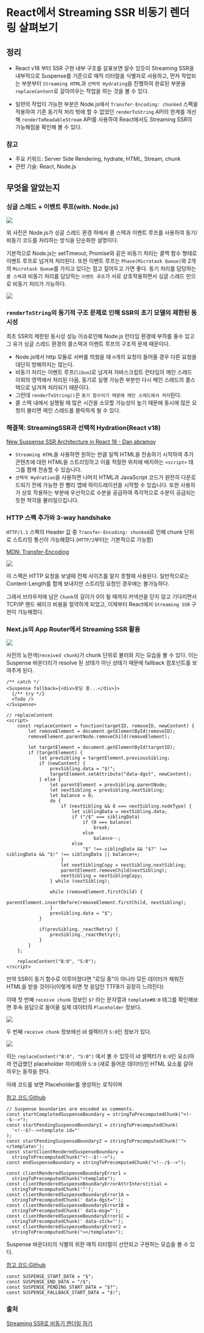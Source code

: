 # React에서 Streaming SSR 비동기 렌더링 살펴보기

## 정리

- React v18 부터 SSR 구현 내부 구조를 살표보면 알수 있듯이 Streaming SSR을 내부적으로 Suspense를 기준으로 매직 리터럴을 식별자로 사용하고, 먼저 작업되는 부분부터 `Streaming HTML`과 `선택적 Hydrating`을 진행하여 완료된 부분을 `replaceContent`로 갈아끼우는 작업을 하는 것을 볼 수 있다.

- 일련의 작업이 가능한 부분은 Node.js에서 `Transfer-Encoding: chunked` 스펙을 적용하여 기존 동기적 처리 밖에 할 수 없었던 `renderToString` API의 한계를 개선해 `renderToReadableStream` API를 사용하여 React에서도 Streaming SSR이 가능해짐을 확인해 볼 수 있다.

### 참고

- 주요 키워드: Server Side Rendering, hydrate, HTML, Stream, chunk
- 관련 기술: React, Node.js

## 무엇을 알았는지

### 싱글 스레드 + 이벤트 루프(with. Node.js)

![](https://img1.daumcdn.net/thumb/R1280x0/?scode=mtistory2&fname=https%3A%2F%2Ft1.daumcdn.net%2Fcfile%2Ftistory%2F997A063B5AD8B56E05)

위 사진은 Node.js가 싱글 스레드 환경 하에서 콜 스택과 이벤트 루프를 사용하여 동기/비동기 코드를 처리하는 방식을 단순화한 설명이다.

기본적으로 Node.js는 setTimeout, Promise와 같은 비동기 처리는 콜백 함수 형태로 이벤트 루프로 넘겨져 처리된다. 또한 이벤트 루프는 `Phase(Microtask Queue)`와 2개의 `Microtask Queue`를 가지고 있다는 점고 짚어두고 가면 좋다. 동기 처리를 담당하는 `콜 스택`과 비동기 처리를 담당하는 `이벤트 루프`가 서로 상호작용하면서 싱글 스레드 만으로 비동기 처리가 가능하다.

![](https://cdn.builder.io/o/assets%2FYJIGb4i01jvw0SRdL5Bt%2F26702aaabc7845f78315b112015c067d%2Fcompressed?apiKey=YJIGb4i01jvw0SRdL5Bt&token=26702aaabc7845f78315b112015c067d&alt=media&optimized=true)

### `renderToString`의 동기적 구조 문제로 인해 SSR의 초기 모델의 제한된 동시성

최초 SSR의 제한된 동시성 성능 이슈로인해 Node.js 런타임 환경에 부하를 줄수 있고 그 유가 싱글 스레드 환경의 콜스택과 이벤트 루프의 구조적 문제 때문이다.

- Node.js에서 http 모듈로 서버를 띄웠을 때 n개의 요청이 들어올 경우 다른 요청을 대단히 방해하지는 않는다.
- 비동기 처리는 이벤트 루프(`libuv`)로 넘겨져 자바스크립트 런타임의 메인 스레드 이외의 영역에서 처리된 다음, 동기로 실행 가능한 부분만 다시 메인 스레드의 콜스택으로 넘겨져 처리되기 때문이다.
- 그런데 `renderToString()`은 `동기 함수이기 때문에 메인 스레드에서 처리`된다.
- 콜 스택 내에서 실행될 때 많은 시간을 소모할 가능성이 높기 때문에 동시에 많은 요청이 몰리면 메인 스레드를 블락하게 될 수 있다.

### 해결책: StreamingSSR과 선택적 Hydration(React v18)

[New Suspense SSR Architecture in React 18 - Dan abramov](https://github.com/reactwg/react-18/discussions/37)

- `Streaming HTML`을 사용하면 원하는 만큼 일찍 HTML을 전송하기 시작하여 추가 콘텐츠에 대한 HTML을 스트리밍하고 이를 적절한 위치에 배치하는 `<script>` 태그를 함께 전송할 수 있습니다.
- `선택적 Hydration`을 사용하면 나머지 HTML과 JavaScript 코드가 완전히 다운로드되기 전에 가능한 한 빨리 앱에 하이드레이션을 시작할 수 있습니다. 또한 사용자가 상호 작용하는 부분에 우선적으로 수분을 공급하여 즉각적으로 수분이 공급되는 듯한 착각을 불러일으킵니다.

### HTTP 스펙 추가와 3-way handshake

`HTTP/1.1` 스펙의 Header 값 중 `Transfer-Encoding: chunked`로 인해 chunk 단위로 스트리밍 통신이 가능해졌다.(`HTTP/2`부터는 기본적으로 가능함)

[MDN: Transfer-Encoding](https://developer.mozilla.org/en-US/docs/Web/HTTP/Headers/Transfer-Encoding)

![](https://charsyam.wordpress.com/wp-content/uploads/2018/01/3whs.png)

이 스펙은 HTTP 요청을 보낼때 전체 사이즈를 알지 못할때 사용된다. 일반적으로는 Content-Length를 함께 보내지만 스트리밍 요청인 경우에는 불가능하다.

그래서 브라우저에 남은 `Chunk`의 길이가 0이 될 때까지 커넥션을 닫지 않고 기다리면서 TCP/IP 핸드 쉐이크 비용을 절약하게 되었고, 이제부터 React에서 `Streaming SSR` 구현이 가능해졌다.

### Next.js의 App Router에서 Streaming SSR 활용

![](https://saengmotmi.netlify.app/static/cb5ac188e7949b64b4482a4fb6a18283/96220/image-6.png)

사진의 노란색(`received chunk`)가 chunk 단위로 불러와 지는 모습을 볼 수 있다. 이는 Suspense 바운더리가 resolve 된 상태가 아닌 상태기 때문에 fallback 컴포넌트를 보여주게 된다.

```tsx
/** catch */
<Suspense fallback={<div>로딩 중...</div>}>
  {/** try */}
  <Todo />
</Suspense>
```

```tsx
// replaceContent
<script>
    const replaceContent = function(targetID, removeID, newContent) {
        let removeElement = document.getElementById(removeID);
        removeElement.parentNode.removeChild(removeElement);

        let targetElement = document.getElementById(targetID);
        if (targetElement) {
            let prevSibling = targetElement.previousSibling;
            if (newContent) {
                prevSibling.data = "$!";
                targetElement.setAttribute("data-dgst", newContent);
            } else {
                let parentElement = prevSibling.parentNode;
                let nextSibling = prevSibling.nextSibling;
                let balance = 0;
                do {
                    if (nextSibling && 8 === nextSibling.nodeType) {
                        let siblingData = nextSibling.data;
                        if ("/$" === siblingData)
                            if (0 === balance)
                                break;
                            else
                                balance--;
                        else
                            "$" !== siblingData && "$?" !== siblingData && "$!" !== siblingData || balance++;
                    }
                    let nextSiblingCopy = nextSibling.nextSibling;
                    parentElement.removeChild(nextSibling);
                    nextSibling = nextSiblingCopy;
                } while (nextSibling);

                while (removeElement.firstChild) {
                    parentElement.insertBefore(removeElement.firstChild, nextSibling);
                }
                prevSibling.data = "$";
            }

            if(prevSibling._reactRetry) {
                prevSibling._reactRetry();
            }
        }
    };

    replaceContent("B:0", "S:0");
</script>
```

만약 SSR이 동기 함수로 이루어졌다면 "로딩 중"이 아니라 모든 데이터가 채워진 HTML을 받을 것이다(이렇게 되면 첫 응답인 TTFB가 굉장히 느려진다)

이때 첫 번째 `receive chunk` 정보인 `$?` 라는 문자열과 `template#B:0` 태그를 확인해보면 후속 응답으로 들어올 실제 데이터의 `Placeholder` 정보다.

![](https://saengmotmi.netlify.app/static/9bd6367eeb5ab7402ba808822e79b758/da18d/image-10.png)

두 번째 `receive chunk` 정보에선 id 셀렉터가 `S:0`인 정보가 있다.

![](https://saengmotmi.netlify.app/static/2e4c993154e9933ff031f46a1a10309b/1f083/image-8.png)

이는 `replaceContent("B:0", "S:0")` 에서 볼 수 있듯이 id 셀렉터가 `B:0`인 요소(아까 언급했던 placeholder 자리에)와 `S:0` (새로 들어온 데이터)인 HTML 요소를 갈아 끼우는 동작을 한다.

아래 코드를 보면 Placeholder를 생성하는 로직이며

[참고 코드:Github](https://github.com/facebook/react/blob/613e6f5fca3a7a63d115988d6312beb84d37b4db/packages/react-dom-bindings/src/server/ReactFizzConfigDOM.js#L3315-L3355)

```tsx
// Suspense boundaries are encoded as comments.
const startCompletedSuspenseBoundary = stringToPrecomputedChunk("<!--$-->");
const startPendingSuspenseBoundary1 = stringToPrecomputedChunk(
  '<!--$?--><template id="'
);
const startPendingSuspenseBoundary2 = stringToPrecomputedChunk('"></template>');
const startClientRenderedSuspenseBoundary =
  stringToPrecomputedChunk("<!--$!-->");
const endSuspenseBoundary = stringToPrecomputedChunk("<!--/$-->");

const clientRenderedSuspenseBoundaryError1 =
  stringToPrecomputedChunk("<template");
const clientRenderedSuspenseBoundaryErrorAttrInterstitial =
  stringToPrecomputedChunk('"');
const clientRenderedSuspenseBoundaryError1A =
  stringToPrecomputedChunk(' data-dgst="');
const clientRenderedSuspenseBoundaryError1B =
  stringToPrecomputedChunk(' data-msg="');
const clientRenderedSuspenseBoundaryError1C =
  stringToPrecomputedChunk(' data-stck="');
const clientRenderedSuspenseBoundaryError2 =
  stringToPrecomputedChunk("></template>");
```

Suspense 바운더리의 식별의 위한 매직 리터럴이 선언되고 구현하는 모습을 볼 수 있다.

[참고 코드:Github](https://github.com/facebook/react/blob/613e6f5fca3a7a63d115988d6312beb84d37b4db/packages/react-dom-bindings/src/client/ReactFiberConfigDOM.js#L184-L187)

```tsx
const SUSPENSE_START_DATA = "$";
const SUSPENSE_END_DATA = "/$";
const SUSPENSE_PENDING_START_DATA = "$?";
const SUSPENSE_FALLBACK_START_DATA = "$!";
```

### 출처

[Streaming SSR로 비동기 렌더링 하기](https://saengmotmi.netlify.app/react/streaming_ssr/)
